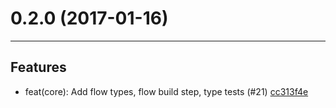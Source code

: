 # 0.2.0 (2017-01-16)
---

## Features

- feat(core): Add flow types, flow build step, type tests (#21) [cc313f4e](/commits/cc313f4ee37757c8dcddd708e5f43fd7e9d12a18)


